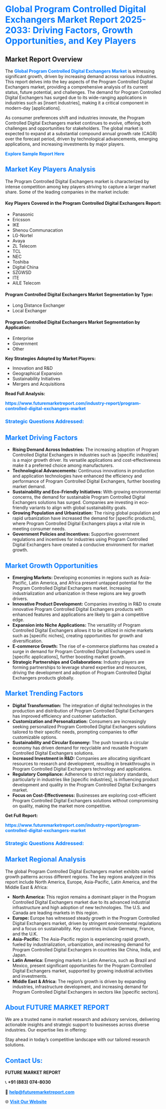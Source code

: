<h1 style="color: #007BFF;">Global Program Controlled Digital Exchangers Market Report 2025-2033: Driving Factors, Growth Opportunities, and Key Players</h1>

<section id="overview">
<h2>Market Report Overview</h2>
<p>The <a href="https://www.futuremarketreport.com/industry-report/program-controlled-digital-exchangers-market" style="color: #007BFF; text-decoration: none;"><strong>Global Program Controlled Digital Exchangers Market</strong></a> is witnessing significant growth, driven by increasing demand across various industries. This report delves into the key aspects of the Program Controlled Digital Exchangers market, providing a comprehensive analysis of its current status, future potential, and challenges. The demand for Program Controlled Digital Exchangers has surged due to its wide-ranging applications in industries such as [insert industries], making it a critical component in modern-day [applications].</p>
<p>As consumer preferences shift and industries innovate, the Program Controlled Digital Exchangers market continues to evolve, offering both challenges and opportunities for stakeholders. The global market is expected to expand at a substantial compound annual growth rate (CAGR) over the forecast period, driven by technological advancements, emerging applications, and increasing investments by major players.</p>
</section>

<section id="overview">
<p><a href="https://www.futuremarketreport.com/request-sample/reportId=103063" style="color: #007BFF; text-decoration: none;"><strong>Explore Sample Report Here</strong></a></p>
</section>

<section id="key-players">
<h2 style="color: #007BFF;">Market Key Players Analysis</h2>
<p>The Program Controlled Digital Exchangers market is characterized by intense competition among key players striving to capture a larger market share. Some of the leading companies in the market include:</p>
<h4>Key Players Covered in the Program Controlled Digital Exchangers Report:</h4>
<ul><li>Panasonic</li><li>Ericsson</li><li>IKE</li><li>Shenou Communacation</li><li>LG-Nortel</li><li>Avaya</li><li>ZL Telecom</li><li>TCL</li><li>NEC</li><li>Toshiba</li><li>Digital China</li><li>SZGWSD</li><li>ITE</li><li>AILE Telecom</li></ul>
<h4>Program Controlled Digital Exchangers Market Segmentation by Type:</h4>
<ul><li>Long Distance Exchanger</li><li>Local Exchanger</li></ul>

<h4>Program Controlled Digital Exchangers Market Segmentation by Application:</h4>
<ul><li>Enterprise</li><li>Government</li><li>Other</li></ul>
<p><strong>Key Strategies Adopted by Market Players:</strong></p>
<ul>
<li>Innovation and R&D</li>
<li>Geographical Expansion</li>
<li>Sustainability Initiatives</li>
<li>Mergers and Acquisitions</li>
</ul>
</section>

<section>
<p><strong>Read Full Analysis: </strong></p><a href="https://www.futuremarketreport.com/industry-report/program-controlled-digital-exchangers-market" style="color: #007BFF; text-decoration: none;"><strong>https://www.futuremarketreport.com/industry-report/program-controlled-digital-exchangers-market</strong></a>
<h3 style="color: #007BFF;">Strategic Questions Addressed:</h3>
</section>

<section id="driving-factors">
<h2 style="color: #007BFF;">Market Driving Factors</h2>
<ul>
<li><strong>Rising Demand Across Industries:</strong> The increasing adoption of Program Controlled Digital Exchangers in industries such as [specific industries] is a major growth driver. Its versatile applications and cost-effectiveness make it a preferred choice among manufacturers.</li>
<li><strong>Technological Advancements:</strong> Continuous innovations in production and application technologies have enhanced the efficiency and performance of Program Controlled Digital Exchangers, further boosting market demand.</li>
<li><strong>Sustainability and Eco-Friendly Initiatives:</strong> With growing environmental concerns, the demand for sustainable Program Controlled Digital Exchangers solutions has surged. Companies are investing in eco-friendly variants to align with global sustainability goals.</li>
<li><strong>Growing Population and Urbanization:</strong> The rising global population and rapid urbanization have increased the demand for [specific products], where Program Controlled Digital Exchangers plays a vital role in meeting consumer needs.</li>
<li><strong>Government Policies and Incentives:</strong> Supportive government regulations and incentives for industries using Program Controlled Digital Exchangers have created a conducive environment for market growth.</li>
</ul>
</section>

<section id="growth-opportunities">
<h2 style="color: #007BFF;">Market Growth Opportunities</h2>
<ul>
<li><strong>Emerging Markets:</strong> Developing economies in regions such as Asia-Pacific, Latin America, and Africa present untapped potential for the Program Controlled Digital Exchangers market. Increasing industrialization and urbanization in these regions are key growth drivers.</li>
<li><strong>Innovative Product Development:</strong> Companies investing in R&D to create innovative Program Controlled Digital Exchangers products with enhanced features and applications are likely to gain a competitive edge.</li>
<li><strong>Expansion into Niche Applications:</strong> The versatility of Program Controlled Digital Exchangers allows it to be utilized in niche markets such as [specific niches], creating opportunities for growth and diversification.</li>
<li><strong>E-commerce Growth:</strong> The rise of e-commerce platforms has created a surge in demand for Program Controlled Digital Exchangers used in [specific applications], further boosting market growth.</li>
<li><strong>Strategic Partnerships and Collaborations:</strong> Industry players are forming partnerships to leverage shared expertise and resources, driving the development and adoption of Program Controlled Digital Exchangers products globally.</li>
</ul>
</section>

<section id="trending-factors">
<h2 style="color: #007BFF;">Market Trending Factors</h2>
<ul>
<li><strong>Digital Transformation:</strong> The integration of digital technologies in the production and distribution of Program Controlled Digital Exchangers has improved efficiency and customer satisfaction.</li>
<li><strong>Customization and Personalization:</strong> Consumers are increasingly seeking personalized Program Controlled Digital Exchangers solutions tailored to their specific needs, prompting companies to offer customizable options.</li>
<li><strong>Sustainability and Circular Economy:</strong> The push towards a circular economy has driven demand for recyclable and reusable Program Controlled Digital Exchangers solutions.</li>
<li><strong>Increased Investment in R&D:</strong> Companies are allocating significant resources to research and development, resulting in breakthroughs in Program Controlled Digital Exchangers technology and applications.</li>
<li><strong>Regulatory Compliance:</strong> Adherence to strict regulatory standards, particularly in industries like [specific industries], is influencing product development and quality in the Program Controlled Digital Exchangers market.</li>
<li><strong>Focus on Cost-Effectiveness:</strong> Businesses are exploring cost-efficient Program Controlled Digital Exchangers solutions without compromising on quality, making the market more competitive.</li>
</ul>
</section>

<section>
<p><strong>Get Full Report: </strong></p><a href="https://www.futuremarketreport.com/industry-report/program-controlled-digital-exchangers-market" style="color: #007BFF; text-decoration: none;"><strong>https://www.futuremarketreport.com/industry-report/program-controlled-digital-exchangers-market</strong></a>
<h3 style="color: #007BFF;">Strategic Questions Addressed:</h3>
</section>


<section id="regional-analysis">
<h2 style="color: #007BFF;">Market Regional Analysis</h2>
<p>The global Program Controlled Digital Exchangers market exhibits varied growth patterns across different regions. The key regions analyzed in this report include North America, Europe, Asia-Pacific, Latin America, and the Middle East & Africa:</p>
<ul>
<li><strong>North America:</strong> This region remains a dominant player in the Program Controlled Digital Exchangers market due to its advanced industrial infrastructure and high adoption of new technologies. The U.S. and Canada are leading markets in this region.</li>
<li><strong>Europe:</strong> Europe has witnessed steady growth in the Program Controlled Digital Exchangers market, driven by stringent environmental regulations and a focus on sustainability. Key countries include Germany, France, and the U.K.</li>
<li><strong>Asia-Pacific:</strong> The Asia-Pacific region is experiencing rapid growth, fueled by industrialization, urbanization, and increasing demand for Program Controlled Digital Exchangers in countries like China, India, and Japan.</li>
<li><strong>Latin America:</strong> Emerging markets in Latin America, such as Brazil and Mexico, present significant opportunities for the Program Controlled Digital Exchangers market, supported by growing industrial activities and investments.</li>
<li><strong>Middle East & Africa:</strong> The region’s growth is driven by expanding industries, infrastructure development, and increasing demand for Program Controlled Digital Exchangers in sectors like [specific sectors].</li>
</ul>
</section>

<footer>
<h2 style="color: #007BFF;">About FUTURE MARKET REPORT</h2>
<p>We are a trusted name in market research and advisory services, delivering actionable insights and strategic support to businesses across diverse industries. Our expertise lies in offering:</p>

<p>Stay ahead in today’s competitive landscape with our tailored research solutions.</p>

<h2 style="color: #007BFF;">Contact Us:</h2>
<p><strong>FUTURE MARKET REPORT</strong></p>
<p>📞 <strong>+91 (883) 074-8030</strong></p>
<p>📧 <strong><a href="mailto:help@futuremarketreport.com" style="color: #007BFF;">help@futuremarketreport.com</a></strong></p>
<p>🌐 <strong><a href="https://www.futuremarketreport.com/" style="color: #007BFF;">Visit Our Website</a></strong></p>
</footer>